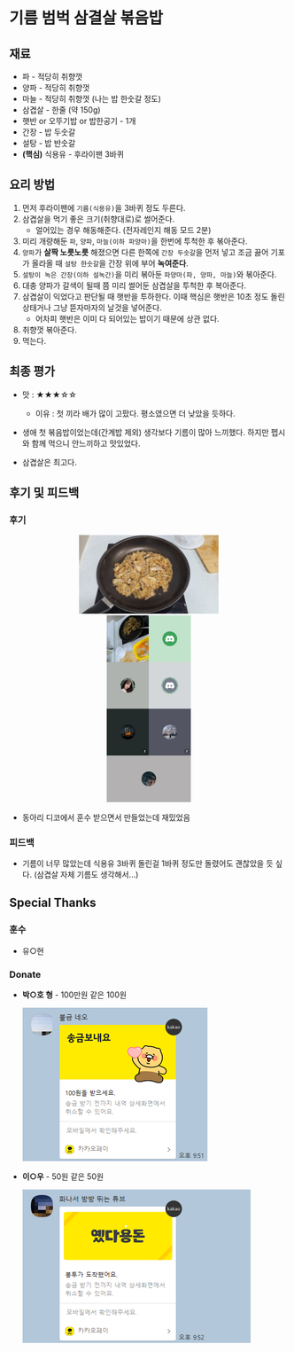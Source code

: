 # 기름 범벅 삼결살 볶음밥

## 재료

- 파 - 적당히 취향껏
- 양파 - 적당히 취향껏
- 마늘 - 적당히 취향껏 (나는 밥 한숫갈 정도)
- 삼겹살 - 한줄 (약 150g)
- 햇반 or 오뚜기밥 or 밥한공기 - 1개
- 간장 - 밥 두숫갈
- 설탕 - 밥 반숫갈
- **(핵심)** 식용유 - 후라이팬 3바퀴

## 요리 방법

1. 먼저 후라이팬에 `기름(식용유)`을 3바퀴 정도 두른다.
2. 삼겹살을 먹기 좋은 크기(취향대로)로 썰어준다. 
   - 얼어있는 경우 해동해준다. (전자레인지 해동 모드 2분)
3. 미리 개량해둔 `파`, `양파`, `마늘(이하 파양마)`을 한번에 투척한 후 볶아준다.
4. `양파`가 **살짝 노릇노릇** 해졌으면 다른 한쪽에 `간장 두숫갈`을 먼저 넣고 조금 끓어 기포가 올라올 때 `설탕 한숫갈`을  간장 위에 부어 **녹여준다**.
5. `설탕이 녹은 간장(이하 설녹간)`을 미리 볶아둔 `파양마(파, 양파, 마늘)`와 볶아준다.
6. 대충 양파가 갈색이 될때 쯤 미리 썰어둔 삼겹살을 투척한 후 복아준다.
7. 삼겹살이 익었다고 판단될 때 햇반을 투하한다. 이때 핵심은 햇반은 10초 정도 돌린 상태거나 그냥 뜯자마자의 날것을 넣어준다.
   - 어차피 햇반은 이미 다 되어있는 밥이기 때문에 상관 없다.
8. 취향껏 볶아준다.
9. 먹는다.

## 최종 평가

- 맛 : ★★★☆☆
  - 이유 : 첫 끼라 배가 많이 고팠다. 평소였으면 더 낮았을 듯하다.

- 생애 첫 볶음밥이었는데(간계밥 제외) 생각보다 기름이 많아 느끼했다. 하지만 펩시와 함께 먹으니 안느끼하고 맛있었다.
- 삼겹살은 최고다.

## 후기 및 피드백

### 후기

<center><img src="./최종_사진.jpg" alt="최종_사진" width="50%" height="50%" /></center>

<center><img src="./디코.jpg" alt="디코" width="30%" height="30%" /></center>

- 동아리 디코에서 훈수 받으면서 만들었는데 재밌었음

### 피드백

- 기름이 너무 많았는데 식용유 3바퀴 돌린걸 1바퀴 정도만 돌렸어도 괜찮았을 듯 싶다. (삼겹살 자체 기름도 생각해서...)

## Special Thanks 

### 훈수

- 유○현 

### Donate

- **박○호 형** - 100만원 같은 100원

  ![첫 도네](./donate1.png)

- **이○우** - 50원 같은 50원

  ![인생 두 번째 도네](./donate2.png)

